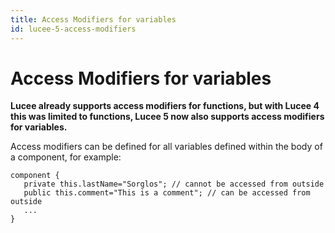 ```yaml
---
title: Access Modifiers for variables
id: lucee-5-access-modifiers
---
```


# Access Modifiers for variables #

**Lucee already supports access modifiers for functions, but with Lucee 4 this was limited to functions, Lucee 5 now also supports access modifiers for variables.**

Access modifiers can be defined for all variables defined within the body of a component, for example:

```luceescript
component {
   private this.lastName="Sorglos"; // cannot be accessed from outside
   public this.comment="This is a comment"; // can be accessed from outside
   ...
}

```
